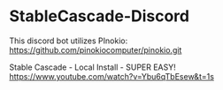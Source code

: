 # StableCascade-Discord

This discord bot utilizes PInokio:
https://github.com/pinokiocomputer/pinokio.git

Stable Cascade - Local Install - SUPER EASY!
https://www.youtube.com/watch?v=Ybu6qTbEsew&t=1s
